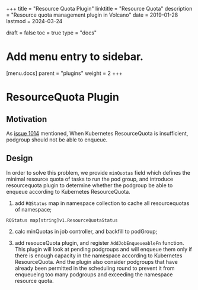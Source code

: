 +++
title = "Resource Quota Plugin"
linktitle = "Resource Quota"
description = "Resource quota management plugin in Volcano"
date = 2019-01-28
lastmod = 2024-03-24

draft = false
toc = true
type = "docs"

# Add menu entry to sidebar.
[menu.docs]
  parent = "plugins"
  weight = 2
+++

# ResourceQuota Plugin

## Motivation

As [issue 1014](https://github.com/volcano-sh/volcano/issues/1014) mentioned, When Kubernetes ResourceQuota is insufficient, podgroup should not be able to enqueue.

## Design

In order to solve this problem, we provide `minQuotas` field which defines the minimal resource quota of tasks to run the pod group, and introduce resourcequota plugin to determine whether the podgroup be able to enqueue according to Kubernetes ResourceQuota.

1. add `RQStatus` map in namespace collection to cache all resourcequotas of namespace;

``` golang
RQStatus map[string]v1.ResourceQuotaStatus
```

2. calc minQuotas in job controller, and backfill to podGroup;

3. add resouceQuota plugin, and register `AddJobEnqueueableFn` function. This plugin will look at pending podgroups and will enqueue them only if there is enough capacity in the namespace according to Kubernetes ResourceQuota. And the plugin also consider podgroups that have already been permitted in the scheduling round to prevent it from enqueueing too many podgroups and exceeding the namespace resource quota.
